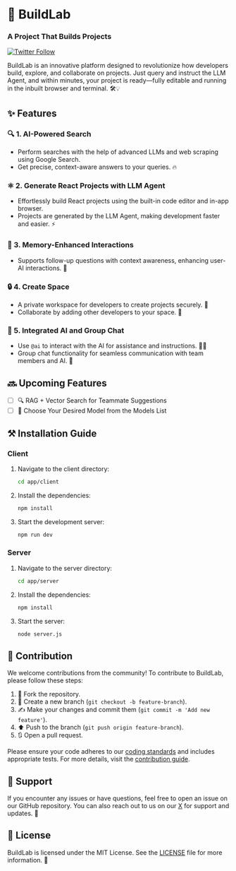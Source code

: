 # 🚀 BuildLab 

<h3>A Project That Builds Projects</h3>

[![Twitter Follow](https://img.shields.io/twitter/follow/BuildLabAI?style=social)](https://x.com/buildlab_ai)

BuildLab is an innovative platform designed to revolutionize how developers build, explore, and collaborate on projects. Just query and instruct the LLM Agent, and within minutes, your project is ready—fully editable and running in the inbuilt browser and terminal. 🛠️💡

## ✨ Features

### 🔍 1. **AI-Powered Search**
- Perform searches with the help of advanced LLMs and web scraping using Google Search.
- Get precise, context-aware answers to your queries. 🔥

### ⚛️ 2. **Generate React Projects with LLM Agent**
- Effortlessly build React projects using the built-in code editor and in-app browser.
- Projects are generated by the LLM Agent, making development faster and easier. ⚡

### 🧠 3. **Memory-Enhanced Interactions**
- Supports follow-up questions with context awareness, enhancing user-AI interactions. 🤖

### 🔒 4. **Create Space**
- A private workspace for developers to create projects securely. 🔑
- Collaborate by adding other developers to your space. 🤝

### 💬 5. **Integrated AI and Group Chat**
- Use `@ai` to interact with the AI for assistance and instructions. 🤖💡
- Group chat functionality for seamless communication with team members and AI. 📢

## 🔜 Upcoming Features

- [ ] 🔍 RAG + Vector Search for Teammate Suggestions
- [ ] 🤖 Choose Your Desired Model from the Models List

## ⚒️ Installation Guide

### Client

1. Navigate to the client directory:
    ```sh
    cd app/client
    ```

2. Install the dependencies:
    ```sh
    npm install
    ```

3. Start the development server:
    ```sh
    npm run dev
    ```

### Server

1. Navigate to the server directory:
    ```sh
    cd app/server
    ```

2. Install the dependencies:
    ```sh
    npm install
    ```

3. Start the server:
    ```sh
    node server.js
    ```

## 🤝 Contribution

We welcome contributions from the community! To contribute to BuildLab, please follow these steps:

1. 🍴 Fork the repository.
2. 🌿 Create a new branch (`git checkout -b feature-branch`).
3. ✍️ Make your changes and commit them (`git commit -m 'Add new feature'`).
4. ⬆️ Push to the branch (`git push origin feature-branch`).
5. 🔃 Open a pull request.

Please ensure your code adheres to our [coding standards](CODE_OF_CONDUCT.md) and includes appropriate tests. For more details, visit the [contribution guide](CONTRIBUTING.md).

## 📢 Support

If you encounter any issues or have questions, feel free to open an issue on our GitHub repository. You can also reach out to us on our [X](https://x.com/buildlab_ai) for support and updates. 🚀

## 📜 License

BuildLab is licensed under the MIT License. See the [LICENSE](LICENSE) file for more information. 📄
